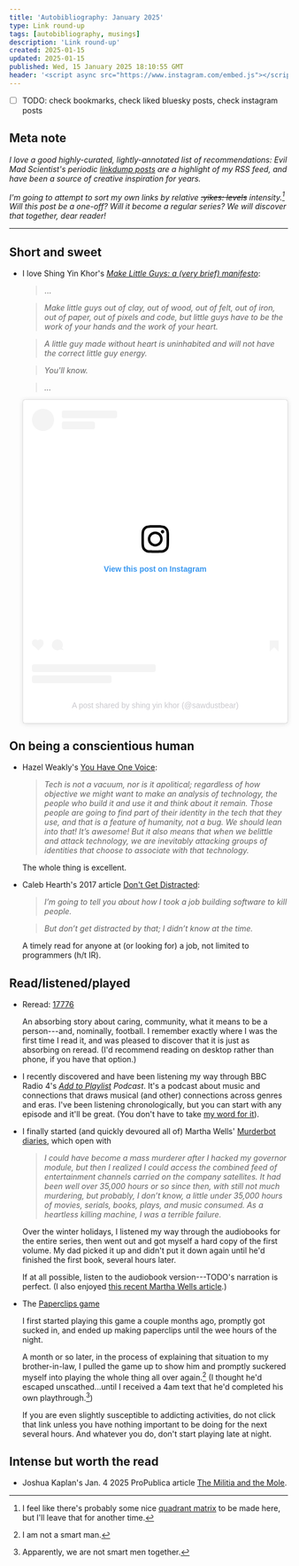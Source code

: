 ```yaml
---
title: 'Autobibliography: January 2025'
type: Link round-up
tags: [autobibliography, musings]
description: 'Link round-up'  
created: 2025-01-15
updated: 2025-01-15
published: Wed, 15 January 2025 18:10:55 GMT
header: '<script async src="https://www.instagram.com/embed.js"></script>'
---
```


- [ ] TODO: check bookmarks, check liked bluesky posts, check instagram posts

## Meta note 
*I love a good highly-curated, lightly-annotated list of recommendations: Evil Mad Scientist's periodic [linkdump posts](https://www.evilmadscientist.com/tag/linkdump/) are a highlight of my RSS feed, and have been a source of creative inspiration for years.*

*I'm going to attempt to sort my own links by relative ~~:yikes: levels~~ intensity.[^quadrant] Will this post be a one-off? Will it become a regular series? We will discover that together, dear reader!*

[^quadrant]: I feel like there's probably some nice [quadrant matrix](https://psychology.stackexchange.com/questions/22038/what-is-this-type-of-graph-called) to be made here, but I'll leave that for another time. 

--- 

## Short and sweet 
- I love Shing Yin Khor's [*Make Little Guys: a (very brief) manifesto*](https://www.patreon.com/posts/make-little-guys-112268885):

    > ...
    
    > *Make little guys out of clay, out of wood, out of felt, out of iron, out of paper, out of pixels and code, but little guys have to be the work of your hands and the work of your heart.*

    > *A little guy made without heart is uninhabited and will not have the correct little guy energy.*

    > *You'll know.*
    
    > *...*

    <div class="centered-children">
    <blockquote class="instagram-media" data-instgrm-permalink="https://www.instagram.com/reel/C_7Aj8Hx7kD/?utm_source=ig_embed&amp;utm_campaign=loading" data-instgrm-version="14" style=" background:#FFF; border:0; border-radius:3px; box-shadow:0 0 1px 0 rgba(0,0,0,0.5),0 1px 10px 0 rgba(0,0,0,0.15); margin: 1px; max-width:540px; min-width:326px; padding:0; width:99.375%; width:-webkit-calc(100% - 2px); width:calc(100% - 2px);"><div style="padding:16px;"> <a href="https://www.instagram.com/reel/C_7Aj8Hx7kD/?utm_source=ig_embed&amp;utm_campaign=loading" style=" background:#FFFFFF; line-height:0; padding:0 0; text-align:center; text-decoration:none; width:100%;" target="_blank"> <div style=" display: flex; flex-direction: row; align-items: center;"> <div style="background-color: #F4F4F4; border-radius: 50%; flex-grow: 0; height: 40px; margin-right: 14px; width: 40px;"></div> <div style="display: flex; flex-direction: column; flex-grow: 1; justify-content: center;"> <div style=" background-color: #F4F4F4; border-radius: 4px; flex-grow: 0; height: 14px; margin-bottom: 6px; width: 100px;"></div> <div style=" background-color: #F4F4F4; border-radius: 4px; flex-grow: 0; height: 14px; width: 60px;"></div></div></div><div style="padding: 19% 0;"></div> <div style="display:block; height:50px; margin:0 auto 12px; width:50px;"><svg width="50px" height="50px" viewBox="0 0 60 60" version="1.1" xmlns="https://www.w3.org/2000/svg" xmlns:xlink="https://www.w3.org/1999/xlink"><g stroke="none" stroke-width="1" fill="none" fill-rule="evenodd"><g transform="translate(-511.000000, -20.000000)" fill="#000000"><g><path d="M556.869,30.41 C554.814,30.41 553.148,32.076 553.148,34.131 C553.148,36.186 554.814,37.852 556.869,37.852 C558.924,37.852 560.59,36.186 560.59,34.131 C560.59,32.076 558.924,30.41 556.869,30.41 M541,60.657 C535.114,60.657 530.342,55.887 530.342,50 C530.342,44.114 535.114,39.342 541,39.342 C546.887,39.342 551.658,44.114 551.658,50 C551.658,55.887 546.887,60.657 541,60.657 M541,33.886 C532.1,33.886 524.886,41.1 524.886,50 C524.886,58.899 532.1,66.113 541,66.113 C549.9,66.113 557.115,58.899 557.115,50 C557.115,41.1 549.9,33.886 541,33.886 M565.378,62.101 C565.244,65.022 564.756,66.606 564.346,67.663 C563.803,69.06 563.154,70.057 562.106,71.106 C561.058,72.155 560.06,72.803 558.662,73.347 C557.607,73.757 556.021,74.244 553.102,74.378 C549.944,74.521 548.997,74.552 541,74.552 C533.003,74.552 532.056,74.521 528.898,74.378 C525.979,74.244 524.393,73.757 523.338,73.347 C521.94,72.803 520.942,72.155 519.894,71.106 C518.846,70.057 518.197,69.06 517.654,67.663 C517.244,66.606 516.755,65.022 516.623,62.101 C516.479,58.943 516.448,57.996 516.448,50 C516.448,42.003 516.479,41.056 516.623,37.899 C516.755,34.978 517.244,33.391 517.654,32.338 C518.197,30.938 518.846,29.942 519.894,28.894 C520.942,27.846 521.94,27.196 523.338,26.654 C524.393,26.244 525.979,25.756 528.898,25.623 C532.057,25.479 533.004,25.448 541,25.448 C548.997,25.448 549.943,25.479 553.102,25.623 C556.021,25.756 557.607,26.244 558.662,26.654 C560.06,27.196 561.058,27.846 562.106,28.894 C563.154,29.942 563.803,30.938 564.346,32.338 C564.756,33.391 565.244,34.978 565.378,37.899 C565.522,41.056 565.552,42.003 565.552,50 C565.552,57.996 565.522,58.943 565.378,62.101 M570.82,37.631 C570.674,34.438 570.167,32.258 569.425,30.349 C568.659,28.377 567.633,26.702 565.965,25.035 C564.297,23.368 562.623,22.342 560.652,21.575 C558.743,20.834 556.562,20.326 553.369,20.18 C550.169,20.033 549.148,20 541,20 C532.853,20 531.831,20.033 528.631,20.18 C525.438,20.326 523.257,20.834 521.349,21.575 C519.376,22.342 517.703,23.368 516.035,25.035 C514.368,26.702 513.342,28.377 512.574,30.349 C511.834,32.258 511.326,34.438 511.181,37.631 C511.035,40.831 511,41.851 511,50 C511,58.147 511.035,59.17 511.181,62.369 C511.326,65.562 511.834,67.743 512.574,69.651 C513.342,71.625 514.368,73.296 516.035,74.965 C517.703,76.634 519.376,77.658 521.349,78.425 C523.257,79.167 525.438,79.673 528.631,79.82 C531.831,79.965 532.853,80.001 541,80.001 C549.148,80.001 550.169,79.965 553.369,79.82 C556.562,79.673 558.743,79.167 560.652,78.425 C562.623,77.658 564.297,76.634 565.965,74.965 C567.633,73.296 568.659,71.625 569.425,69.651 C570.167,67.743 570.674,65.562 570.82,62.369 C570.966,59.17 571,58.147 571,50 C571,41.851 570.966,40.831 570.82,37.631"></path></g></g></g></svg></div><div style="padding-top: 8px;"> <div style=" color:#3897f0; font-family:Arial,sans-serif; font-size:14px; font-style:normal; font-weight:550; line-height:18px;">View this post on Instagram</div></div><div style="padding: 12.5% 0;"></div> <div style="display: flex; flex-direction: row; margin-bottom: 14px; align-items: center;"><div> <div style="background-color: #F4F4F4; border-radius: 50%; height: 12.5px; width: 12.5px; transform: translateX(0px) translateY(7px);"></div> <div style="background-color: #F4F4F4; height: 12.5px; transform: rotate(-45deg) translateX(3px) translateY(1px); width: 12.5px; flex-grow: 0; margin-right: 14px; margin-left: 2px;"></div> <div style="background-color: #F4F4F4; border-radius: 50%; height: 12.5px; width: 12.5px; transform: translateX(9px) translateY(-18px);"></div></div><div style="margin-left: 8px;"> <div style=" background-color: #F4F4F4; border-radius: 50%; flex-grow: 0; height: 20px; width: 20px;"></div> <div style=" width: 0; height: 0; border-top: 2px solid transparent; border-left: 6px solid #f4f4f4; border-bottom: 2px solid transparent; transform: translateX(16px) translateY(-4px) rotate(30deg)"></div></div><div style="margin-left: auto;"> <div style=" width: 0px; border-top: 8px solid #F4F4F4; border-right: 8px solid transparent; transform: translateY(16px);"></div> <div style=" background-color: #F4F4F4; flex-grow: 0; height: 12px; width: 16px; transform: translateY(-4px);"></div> <div style=" width: 0; height: 0; border-top: 8px solid #F4F4F4; border-left: 8px solid transparent; transform: translateY(-4px) translateX(8px);"></div></div></div> <div style="display: flex; flex-direction: column; flex-grow: 1; justify-content: center; margin-bottom: 24px;"> <div style=" background-color: #F4F4F4; border-radius: 4px; flex-grow: 0; height: 14px; margin-bottom: 6px; width: 224px;"></div> <div style=" background-color: #F4F4F4; border-radius: 4px; flex-grow: 0; height: 14px; width: 144px;"></div></div></a><p style=" color:#c9c8cd; font-family:Arial,sans-serif; font-size:14px; line-height:17px; margin-bottom:0; margin-top:8px; overflow:hidden; padding:8px 0 7px; text-align:center; text-overflow:ellipsis; white-space:nowrap;"><a href="https://www.instagram.com/reel/C_7Aj8Hx7kD/?utm_source=ig_embed&amp;utm_campaign=loading" style=" color:#c9c8cd; font-family:Arial,sans-serif; font-size:14px; font-style:normal; font-weight:normal; line-height:17px; text-decoration:none;" target="_blank">A post shared by shing yin khor (@sawdustbear)</a></p></div></blockquote>
    </div>

## On being a conscientious human

- Hazel Weakly's [You Have One Voice](https://hazelweakly.me/blog/you-have-one-voice/):

    > *Tech is not a vacuum, nor is it apolitical; regardless of how objective we might want to make an analysis of technology, the people who build it and use it and think about it remain. Those people are going to find part of their identity in the tech that they use, and that is a feature of humanity, not a bug. We should lean into that! It’s awesome! But it also means that when we belittle and attack technology, we are inevitably attacking groups of identities that choose to associate with that technology.*

    The whole thing is excellent.

- Caleb Hearth's 2017 article [Don't Get Distracted](https://calebhearth.com/dont-get-distracted):

    >*I’m going to tell you about how I took a job building software to kill people.*

    >*But don’t get distracted by that; I didn’t know at the time.*

    A timely read for anyone at (or looking for) a job, not limited to programmers (h/t IR).


## Read/listened/played

- Reread: [17776](https://www.sbnation.com/a/17776-football)  
    
    An absorbing story about caring, community, what it means to be a person---and, nominally, football. I remember exactly where I was the first time I read it, and was pleased to discover that it is just as absorbing on reread. (I'd recommend reading on desktop rather than phone, if you have that option.)

- I recently discovered and have been listening my way through BBC Radio 4's *[Add to Playlist](https://www.bbc.co.uk/programmes/m00106lb) Podcast*. It's a podcast about music and connections that draws musical (and other) connections across genres and eras. I've been listening chronologically, but you can start with any episode and it'll be great. (You don't have to take [my word for it](https://joyzine.org/2023/06/09/radio-review-add-to-playlist-bbc-radio-4-interview-with-presenter-jeffrey-boakye/)).

- I finally started (and quickly devoured all of) Martha Wells' [Murderbot diaries](TODO), which open with

    > *I could have become a mass murderer after I hacked my governor module, but then I realized I could access the combined feed of entertainment channels carried on the company satellites. It had been well over 35,000 hours or so since then, with still not much murdering, but probably, I don’t know, a little under 35,000 hours of movies, serials, books, plays, and music consumed. As a heartless killing machine, I was a terrible failure.*

    Over the winter holidays, I listened my way through the audiobooks for the entire series, then went out and got myself a hard copy of the first volume. My dad picked it up and didn't put it down again until he'd finished the first book, several hours later. 
    
    If at all possible, listen to the audiobook version---TODO's narration is perfect. (I also enjoyed [this recent Martha Wells article](TODO).)


- The [Paperclips game](TODO)

    I first started playing this game a couple months ago, promptly got sucked in, and ended up making paperclips until the wee hours of the night.

    A month or so later, in the process of explaining that situation to my brother-in-law, I pulled the game up to show him and promptly suckered myself into playing the whole thing all over again.[^man] (I thought he'd escaped unscathed...until I received a 4am text that he'd completed his own playthrough.[^man2])

    [^man]: I am not a smart man.
    [^man2]: Apparently, we are not smart men together.
    
    If you are even slightly susceptible to addicting activities, do not click that link unless you have nothing important to be doing for the next several hours. And whatever you do, don't start playing late at night.

## Intense but worth the read

- Joshua Kaplan's Jan. 4 2025 ProPublica article [The Militia and the Mole](https://www.propublica.org/article/ap3-oath-keepers-militia-mole).  
